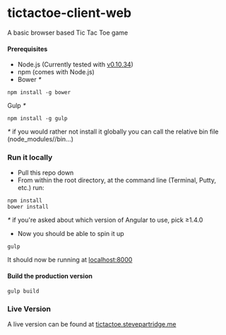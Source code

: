 # tictactoe-client-web
A basic browser based Tic Tac Toe game

#### Prerequisites 
- Node.js (Currently tested with [v0.10.34](http://nodejs.org/dist/v0.10.34/))
- npm (comes with Node.js)
- Bower _*_
``` 
npm install -g bower
```

Gulp _*_
```
npm install -g gulp
```
_*_ if you would rather not install it globally you can call the relative bin file (node_modules/<package>/bin...)

### Run it locally
- Pull this repo down
- From within the root directory, at the command line (Terminal, Putty, etc.) run:
``` 
npm install
bower install
```
_*_ if you're asked about which version of Angular to use, pick ≥1.4.0

- Now you should be able to spin it up
``` 
gulp
```
It should now be running at [localhost:8000](http://locahost:8000)
#### Build the production version
```
gulp build
```

### Live Version
A live version can be found at [tictactoe.stevepartridge.me](http://tictactoe.stevepartridge.me)
